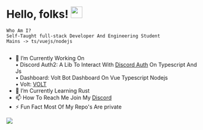 # Hello, folks! <img src="https://raw.githubusercontent.com/MartinHeinz/MartinHeinz/master/wave.gif" width="30px">
```
Who Am I?
Self-Taught full-stack Developer And Engineering Student
Mains -> ts/vuejs/nodejs


```
- 🔭 I’m Currently Working On\
• Discord Auth2: A Lib To Interact With [Discord Auth](https://discord.com/developers/docs/topics/oauth2) On Typescript And Js\
• Dashboard: Volt Bot Dashboard On Vue Typescript Nodejs\
• Volt: [VOLT](https://top.gg/bot/710534645405581353) 
- 🌱 I’m Currently Learning Rust
- 📫 How To Reach Me Join My [Discord](https://discord.gg/PvPJKEBH)
- ⚡ Fun Fact Most Of My Repo's Are private
<img align="center" src="https://github-readme-stats.vercel.app/api?username=notadevps&show_icons=true&theme=radical" />

